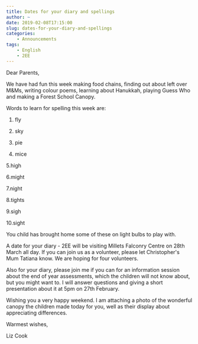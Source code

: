 ```yaml
---
title: Dates for your diary and spellings
author: ~
date: 2019-02-08T17:15:00
slug: dates-for-your-diary-and-spellings
categories:
    - Announcements
tags:
    - English
    - 2EE
---
```


Dear Parents,

We have had fun this week making food chains, finding out about left over M&Ms, writing colour poems, learning about Hanukkah, playing Guess Who and making a Forest School Canopy.  

Words to learn for spelling this week are: 

1. fly

2. sky

3. pie

4. mice

5.high

6.might

7.night

8.tights

9.sigh

10.sight

You child has brought home some of these on light bulbs to play with.

A date for your diary - 2EE will be visiting Millets Falconry Centre on 28th March all day. If you can join us as a volunteer, please let Christopher's Mum Tatiana know. We are hoping for four volunteers.

Also for your diary, please join me if you can for an information session about the end of year assessments, which the children will not know about, but you might want to. I will answer questions and giving a short presentation about it at 5pm on 27th February.  

Wishing you a very happy weekend. I am attaching a photo of the wonderful canopy the children made today for you, well as their display about appreciating differences.

Warmest wishes,

Liz Cook
